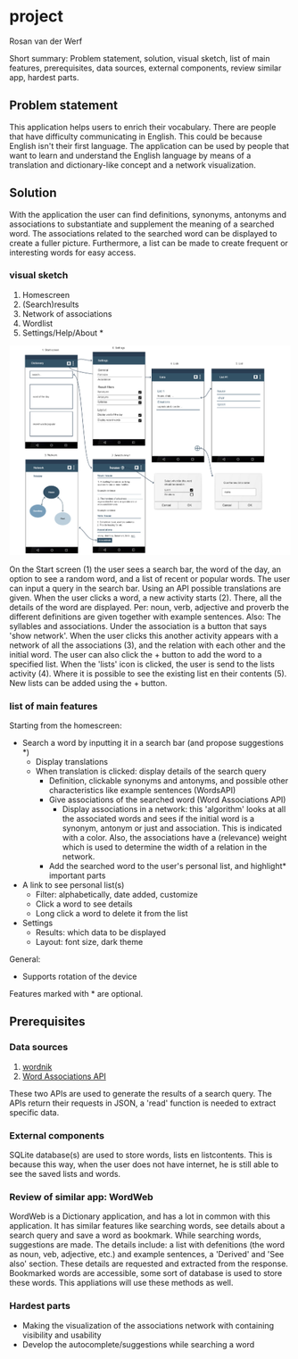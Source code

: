 # project
Rosan van der Werf

Short summary: Problem statement, solution, visual sketch, list of main features, prerequisites, data sources, external components, review similar app, hardest parts.

## Problem statement
This application helps users to enrich their vocabulary. There are people that have difficulty communicating in English. This could be because English isn't their first language. The application can be used by people that want to learn and understand the English language by means of a translation and dictionary-like concept and a network visualization. 

## Solution
With the application the user can find definitions, synonyms, antonyms and associations to substantiate and supplement the meaning of a searched word. The associations related to the searched word can be displayed to create a fuller picture. Furthermore, a list can be made to create frequent or interesting words for easy access.

### visual sketch
1. Homescreen
1. (Search)results
1. Network of associations
1. Wordlist
1. Settings/Help/About *

![](untitled_page.png)

On the Start screen (1) the user sees a search bar, the word of the day, an option to see a random word, and a list of recent or popular words. The user can input a query in the search bar. Using an API possible translations are given. When the user clicks a word, a new activity starts (2). There, all the details of the word are displayed. Per: noun, verb, adjective and proverb the different definitions are given together with example sentences. Also: The syllables and associations. Under the association is a button that says 'show network'. When the user clicks this another activity appears with a network of all the associations (3), and the relation with each other and the initial word. The user can also click the + button to add the word to a specified list. When the 'lists' icon is clicked, the user is send to the lists activity (4). Where it is possible to see the existing list en their contents (5). New lists can be added using the + button. 

### list of main features
Starting from the homescreen:
* Search a word by inputting it in a search bar (and propose suggestions *)
  * Display translations
  * When translation is clicked: display details of the search query
    * Definition, clickable synonyms and antonyms, and possible other characteristics like example sentences (WordsAPI)
    * Give associations of the searched word (Word Associations API)
      * Display associations in a network: this 'algorithm' looks at all the associated words and sees if the initial word is a synonym, antonym or just and association. This is indicated with a color.
        Also, the associations have a (relevance) weight which is used to determine the width of a relation in the network.
    * Add the searched word to the user's personal list, and highlight* important parts
* A link to see personal list(s)
  * Filter: alphabetically, date added, customize
  * Click a word to see details
  * Long click a word to delete it from the list
* Settings
  * Results: which data to be displayed
  * Layout: font size, dark theme

General:
 * Supports rotation of the device

Features marked with * are optional.

## Prerequisites

### Data sources
1. [wordnik](https://www.wordnik.com/)
2. [Word Associations API](https://wordassociations.net/en/api) 

These two APIs are used to generate the results of a search query. The APIs return their requests in JSON, a 'read' function is needed to extract specific data.

### External components
SQLite database(s) are used to store words, lists en listcontents. This is because this way, when the user does not have internet, he is still able to see the saved lists and words. 

### Review of similar app: WordWeb
WordWeb is a Dictionary application, and has a lot in common with this application. It has similar features like searching words, see details about a search query and save a word as bookmark. While searching words, suggestions are made. The details include: a list with defenitions (the word as noun, veb, adjective, etc.) and example sentences, a 'Derived' and 'See also' section. These details are requested and extracted from the response. Bookmarked words are accessible, some sort of database is used to store these words. This appliations will use these methods as well.

### Hardest parts
  * Making the visualization of the associations network with containing visibility and usability
  * Develop the autocomplete/suggestions while searching a word

